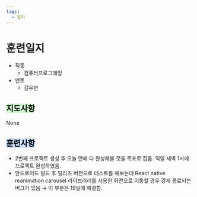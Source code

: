 ```yaml
---
tags:
  - 일지
---
```

# 훈련일지

- 직종
	- 컴퓨터프로그래밍
- 멘토
	- 김우현
## <mark style="background: #BBFABBA6;">지도사항</mark>

None

## <mark style="background: #ADCCFFA6;">훈련사항</mark>

- 2번째 프로젝트 생성 후 오늘 안에 다 완성해볼 것을 목표로 잡음. 익일 새벽 1시에 프로젝트 완성하였음.
- 안드로이드 빌드 후 릴리즈 버전으로 테스트를 해보는데 React native reanimation carousel 라이브러리를 사용한 화면으로 이동할 경우 강제 종료되는 버그가 있음 → 이 부분은 19일에 해결함.